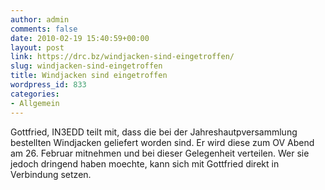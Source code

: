 ```yaml
---
author: admin
comments: false
date: 2010-02-19 15:40:59+00:00
layout: post
link: https://drc.bz/windjacken-sind-eingetroffen/
slug: windjacken-sind-eingetroffen
title: Windjacken sind eingetroffen
wordpress_id: 833
categories:
- Allgemein
---
```


Gottfried, IN3EDD teilt mit, dass die bei der Jahreshautpversammlung bestellten Windjacken geliefert worden sind. Er wird diese zum OV Abend am 26. Februar mitnehmen und bei dieser Gelegenheit verteilen. Wer sie jedoch dringend haben moechte, kann sich mit Gottfried direkt in Verbindung setzen.
